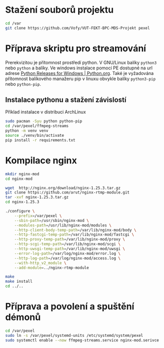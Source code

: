 # Stažení souborů projektu
```sh
cd /var
git clone https://github.com/Vofy/VUT-FEKT-BPC-MDS-Projekt pexel
```

# Příprava skriptu pro streamování

Prerekvizitou je přítomnost prostředí python. V GNU/Linux balíky `python3` nebo `python` a balíky. Ve windows instalace pomocí PE dostupné na url adrese [Python Releases for Windows | Python.org](https://www.python.org/downloads/windows/). Také je vyžadována přítomnost balíkového manažeru pip v linuxu obvykle balíky `python3-pip` nebo `python-pip`.

## Instalace pythonu a stažení závislostí

Příklad instalace v distribuci ArchLinux

```sh
sudo pacman -Syu python python-pip
cd /var/pexel/ffmpeg-streams
python -m venv venv
source ./venv/bin/activate
pip install -r requirements.txt
```

# Kompilace nginx

```sh
mkdir nginx-mod
cd nginx-mod

wget  http://nginx.org/download/nginx-1.25.3.tar.gz
git clone https://github.com/arut/nginx-rtmp-module.git
tar -xvf nginx-1.25.3.tar.gz
cd nginx-1.25.3

./configure \
    --prefix=/var/pexel \
	--sbin-path=/usr/sbin/nginx-mod \
	--modules-path=/usr/lib/nginx-mod/modules \
    --http-client-body-temp-path=/var/lib/nginx-mod/body \
    --http-fastcgi-temp-path=/var/lib/nginx-mod/fastcgi \
    --http-proxy-temp-path=/var/lib/nginx-mod/proxy \
    --http-scgi-temp-path=/var/lib/nginx-mod/scgi \
    --http-uwsgi-temp-path=/var/lib/nginx-mod/uwsgi \
    --error-log-path=/var/log/nginx-mod/error.log \
    --http-log-path=/var/log/nginx-mod/access.log \
    --with-http_v2_module \
    --add-module=../nginx-rtmp-module

make
make install
cd ../..
```

# Příprava a povolení a spuštění démonů
```sh
cd /var/pexel
sudo ln -s /var/pexel/systemd-units /etc/systemd/system/pexel
sudo systemctl enable --now ffmpeg-streams.service nginx-mod.serivce
```